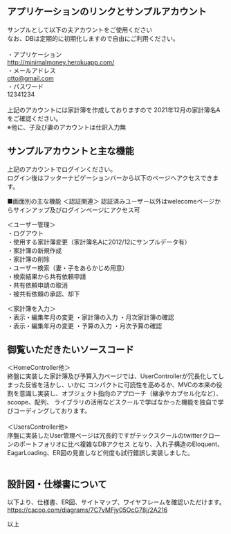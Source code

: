 <a name="アプリケーションのリンクとサンプルアカウント">



## アプリケーションのリンクとサンプルアカウント
 サンプルとして以下の夫アカウントをご使用ください<br>
 なお、DBは定期的に初期化しますので自由にご利用ください。<br>
 <br>
 ・アプリケーション<br>
 http://minimalmoney.herokuapp.com/<br>
 ・メールアドレス<br>
  otto@gmail.com<br>
 ・パスワード<br>
  12341234<br>
 <br>
 上記のアカウントには家計簿を作成しておりますので
 2021年12月の家計簿名Aをご確認ください。
 <br>
 ※他に、子及び妻のアカウントは仕訳入力無

## サンプルアカウントと主な機能
 上記のアカウントでログインください。<br>
 ログイン後はフッターナビゲーションバーから以下のページへアクセスできます。<br>
 
 ■画面別の主な機能
 ＜認証関連＞
 認証済みユーザー以外はwelecomeページからサインアップ及びログインページにアクセス可
 
 ＜ユーザー管理＞<br>
 ・ログアウト<br>
 ・使用する家計簿変更（家計簿名Aに2012/12にサンプルデータ有）<br>
 ・家計簿の新規作成<br>
 ・家計簿の削除<br>
 ・ユーザー検索（妻・子をあらかじめ用意）<br>
 ・検索結果から共有依頼申請<br>
 ・共有依頼申請の取消<br>
 ・被共有依頼の承認、却下<br>
 
 ＜家計簿を入力＞<br>
 ・表示・編集年月の変更
 ・家計簿の入力
 ・月次家計簿の確認
 <br>
 ・表示・編集年月の変更
 ・予算の入力
 ・月次予算の確認
 
## 御覧いただきたいソースコード 
  ＜HomeController他＞<br>
  終盤に実装した家計簿及び予算入力ページでは、UserControllerが冗長化してしまった反省を活かし、いかに
  コンパクトに可読性を高めるか、MVCの本来の役割を意識し実装し、オブジェクト指向のアプローチ（継承やカプセル化など）、scoope、配列、
  ライブラリの活用などスクールで学ばなかった機能を独自で学びコーディングしております。
  <br><br>
  ＜UsersController他><br>
  序盤に実装したUser管理ページは冗長的ですがテックスクールのtwitterクローンのポートフォリオに比べ複雑なDBアクセス
  となり、入れ子構造のEloquent、EagarLoading、ER図の見直しなど何度も試行錯誤し実装しました。<br>
 <br>
## 設計図・仕様書について<br>
 以下より、仕様書、ER図、サイトマップ、ワイヤフレームを確認いただけます。<br>
 https://cacoo.com/diagrams/7C7vMFjy05OcG78j/2A216<br>

以上
